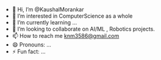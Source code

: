- 👋 Hi, I’m @KaushalMorankar
- 👀 I’m interested in ComputerScience as a whole
- 🌱 I’m currently learning ...
- 💞️ I’m looking to collaborate on AI/ML , Robotics projects.
- 📫 How to reach me knm3586@gmail.com
- 😄 Pronouns: ...
- ⚡ Fun fact: ...

<!---
KaushalMorankar/KaushalMorankar is a ✨ special ✨ repository because its `README.md` (this file) appears on your GitHub profile.
You can click the Preview link to take a look at your changes.
--->
